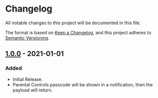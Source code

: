 # Changelog

All notable changes to this project will be documented in this file.

The format is based on [Keep a Changelog](https://keepachangelog.com/en/1.0.0/),
and this project adheres to [Semantic Versioning](https://semver.org/spec/v2.0.0.html).


##  [1.0.0] - 2021-01-01

### Added
- Initial Release.
- Parental Controls passcode will be shown in a notification, then the payload will return.


[1.0.0]: https://github.com/nekohaku/ps4-parental-controls/releases/tag/v1.0.0
